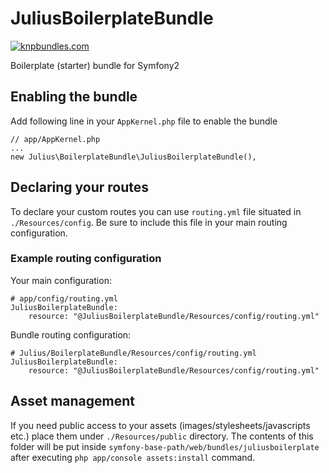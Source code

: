 # JuliusBoilerplateBundle

[![knpbundles.com](http://knpbundles.com/jiabin/JuliusBoilerplateBundle/badge-short)](http://knpbundles.com/jiabin/JuliusBoilerplateBundle)

Boilerplate (starter) bundle for Symfony2

## Enabling the bundle

Add following line in your `AppKernel.php` file to enable the bundle
```
// app/AppKernel.php
...
new Julius\BoilerplateBundle\JuliusBoilerplateBundle(),
```

## Declaring your routes

To declare your custom routes you can use `routing.yml` file situated in `./Resources/config`. Be sure to include this file in your main routing configuration.

### Example routing configuration
Your main configuration:
```
# app/config/routing.yml
JuliusBoilerplateBundle:
    resource: "@JuliusBoilerplateBundle/Resources/config/routing.yml"
```
Bundle routing configuration:
```
# Julius/BoilerplateBundle/Resources/config/routing.yml
JuliusBoilerplateBundle:
    resource: "@JuliusBoilerplateBundle/Resources/config/routing.yml"
```

## Asset management

If you need public access to your assets (images/stylesheets/javascripts etc.) place them under `./Resources/public` directory. The contents of this folder will be put inside `symfony-base-path/web/bundles/juliusboilerplate` after executing `php app/console assets:install` command.
